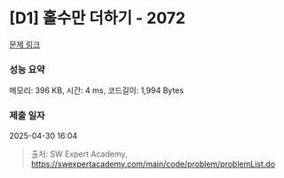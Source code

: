 # [D1] 홀수만 더하기 - 2072 

[문제 링크](https://swexpertacademy.com/main/code/problem/problemDetail.do?contestProbId=AV5QSEhaA5sDFAUq) 

### 성능 요약

메모리: 396 KB, 시간: 4 ms, 코드길이: 1,994 Bytes

### 제출 일자

2025-04-30 16:04



> 출처: SW Expert Academy, https://swexpertacademy.com/main/code/problem/problemList.do